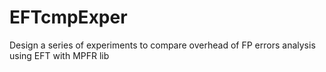 # EFTcmpExper
Design a series of experiments to compare overhead of FP errors analysis using EFT with MPFR lib
